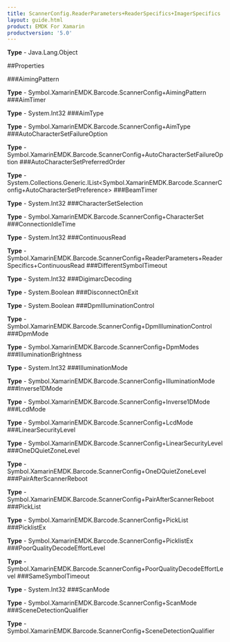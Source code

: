 ```yaml
---
title: ScannerConfig.ReaderParameters+ReaderSpecifics+ImagerSpecifics
layout: guide.html
product: EMDK For Xamarin 
productversion: '5.0' 
---
```



**Type** - Java.Lang.Object

##Properties

###AimingPattern


**Type** - Symbol.XamarinEMDK.Barcode.ScannerConfig+AimingPattern
###AimTimer


**Type** - System.Int32
###AimType


**Type** - Symbol.XamarinEMDK.Barcode.ScannerConfig+AimType
###AutoCharacterSetFailureOption


**Type** - Symbol.XamarinEMDK.Barcode.ScannerConfig+AutoCharacterSetFailureOption
###AutoCharacterSetPreferredOrder


**Type** - System.Collections.Generic.IList<Symbol.XamarinEMDK.Barcode.ScannerConfig+AutoCharacterSetPreference>
###BeamTimer


**Type** - System.Int32
###CharacterSetSelection


**Type** - Symbol.XamarinEMDK.Barcode.ScannerConfig+CharacterSet
###ConnectionIdleTime


**Type** - System.Int32
###ContinuousRead


**Type** - Symbol.XamarinEMDK.Barcode.ScannerConfig+ReaderParameters+ReaderSpecifics+ContinuousRead
###DifferentSymbolTimeout


**Type** - System.Int32
###DigimarcDecoding


**Type** - System.Boolean
###DisconnectOnExit


**Type** - System.Boolean
###DpmIlluminationControl


**Type** - Symbol.XamarinEMDK.Barcode.ScannerConfig+DpmIlluminationControl
###DpmMode


**Type** - Symbol.XamarinEMDK.Barcode.ScannerConfig+DpmModes
###IlluminationBrightness


**Type** - System.Int32
###IlluminationMode


**Type** - Symbol.XamarinEMDK.Barcode.ScannerConfig+IlluminationMode
###Inverse1DMode


**Type** - Symbol.XamarinEMDK.Barcode.ScannerConfig+Inverse1DMode
###LcdMode


**Type** - Symbol.XamarinEMDK.Barcode.ScannerConfig+LcdMode
###LinearSecurityLevel


**Type** - Symbol.XamarinEMDK.Barcode.ScannerConfig+LinearSecurityLevel
###OneDQuietZoneLevel


**Type** - Symbol.XamarinEMDK.Barcode.ScannerConfig+OneDQuietZoneLevel
###PairAfterScannerReboot


**Type** - Symbol.XamarinEMDK.Barcode.ScannerConfig+PairAfterScannerReboot
###PickList


**Type** - Symbol.XamarinEMDK.Barcode.ScannerConfig+PickList
###PicklistEx


**Type** - Symbol.XamarinEMDK.Barcode.ScannerConfig+PicklistEx
###PoorQualityDecodeEffortLevel


**Type** - Symbol.XamarinEMDK.Barcode.ScannerConfig+PoorQualityDecodeEffortLevel
###SameSymbolTimeout


**Type** - System.Int32
###ScanMode


**Type** - Symbol.XamarinEMDK.Barcode.ScannerConfig+ScanMode
###SceneDetectionQualifier


**Type** - Symbol.XamarinEMDK.Barcode.ScannerConfig+SceneDetectionQualifier
